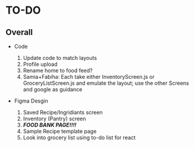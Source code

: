 # TO-DO

## Overall

- Code
  1. Update code to match layouts 
  2. Profile upload
  3. Rename home to food feed?
  4. Samia+Fabiha: Each take either InventoryScreen.js or GroceryListScreen.js and emulate the layout; use the other Screens and google as guidance

- Figma Desgin 
  1. Saved Recipe/Ingridiants screen 
  2. Inventory (Pantry) screen 
  3. ***FOOD BANK PAGE!!!!***
  4. Sample Recipe template page
  5. Look into grocery list using to-do list for react

